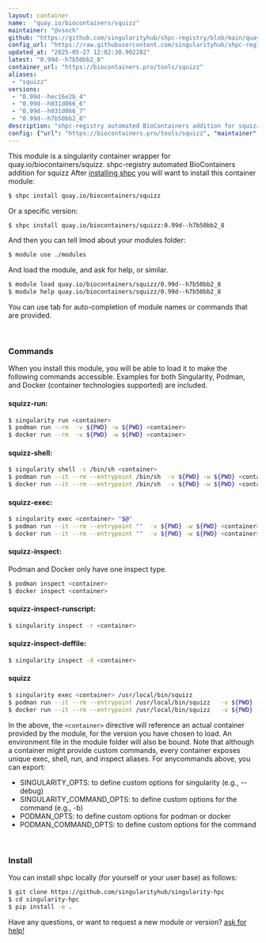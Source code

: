 ```yaml
---
layout: container
name:  "quay.io/biocontainers/squizz"
maintainer: "@vsoch"
github: "https://github.com/singularityhub/shpc-registry/blob/main/quay.io/biocontainers/squizz/container.yaml"
config_url: "https://raw.githubusercontent.com/singularityhub/shpc-registry/main/quay.io/biocontainers/squizz/container.yaml"
updated_at: "2025-05-27 12:02:30.902282"
latest: "0.99d--h7b50bb2_8"
container_url: "https://biocontainers.pro/tools/squizz"
aliases:
 - "squizz"
versions:
 - "0.99d--hec16e2b_4"
 - "0.99d--h031d066_6"
 - "0.99d--h031d066_7"
 - "0.99d--h7b50bb2_8"
description: "shpc-registry automated BioContainers addition for squizz"
config: {"url": "https://biocontainers.pro/tools/squizz", "maintainer": "@vsoch", "description": "shpc-registry automated BioContainers addition for squizz", "latest": {"0.99d--h7b50bb2_8": "sha256:cb1d64d0f9b2b24386dc829e584c9bc5f812d52e987a8eac69364a8047e1d87e"}, "tags": {"0.99d--hec16e2b_4": "sha256:6f7404af0d76b299fc46734e2a06099a5191433af30fd349e85b8acbcc4b38ab", "0.99d--h031d066_6": "sha256:416307e795dfcdb7ee2ed7fee33818ad3c02a8aa8a26af72037a7db914a72bf2", "0.99d--h031d066_7": "sha256:e49730f51dca379333e688875cca5ff8651339577315e15f3fecf28aef0c7f09", "0.99d--h7b50bb2_8": "sha256:cb1d64d0f9b2b24386dc829e584c9bc5f812d52e987a8eac69364a8047e1d87e"}, "docker": "quay.io/biocontainers/squizz", "aliases": {"squizz": "/usr/local/bin/squizz"}}
---
```


This module is a singularity container wrapper for quay.io/biocontainers/squizz.
shpc-registry automated BioContainers addition for squizz
After [installing shpc](#install) you will want to install this container module:


```bash
$ shpc install quay.io/biocontainers/squizz
```

Or a specific version:

```bash
$ shpc install quay.io/biocontainers/squizz:0.99d--h7b50bb2_8
```

And then you can tell lmod about your modules folder:

```bash
$ module use ./modules
```

And load the module, and ask for help, or similar.

```bash
$ module load quay.io/biocontainers/squizz/0.99d--h7b50bb2_8
$ module help quay.io/biocontainers/squizz/0.99d--h7b50bb2_8
```

You can use tab for auto-completion of module names or commands that are provided.

<br>

### Commands

When you install this module, you will be able to load it to make the following commands accessible.
Examples for both Singularity, Podman, and Docker (container technologies supported) are included.

#### squizz-run:

```bash
$ singularity run <container>
$ podman run --rm  -v ${PWD} -w ${PWD} <container>
$ docker run --rm  -v ${PWD} -w ${PWD} <container>
```

#### squizz-shell:

```bash
$ singularity shell -s /bin/sh <container>
$ podman run --it --rm --entrypoint /bin/sh  -v ${PWD} -w ${PWD} <container>
$ docker run --it --rm --entrypoint /bin/sh  -v ${PWD} -w ${PWD} <container>
```

#### squizz-exec:

```bash
$ singularity exec <container> "$@"
$ podman run --it --rm --entrypoint ""  -v ${PWD} -w ${PWD} <container> "$@"
$ docker run --it --rm --entrypoint ""  -v ${PWD} -w ${PWD} <container> "$@"
```

#### squizz-inspect:

Podman and Docker only have one inspect type.

```bash
$ podman inspect <container>
$ docker inspect <container>
```

#### squizz-inspect-runscript:

```bash
$ singularity inspect -r <container>
```

#### squizz-inspect-deffile:

```bash
$ singularity inspect -d <container>
```


#### squizz

```bash
$ singularity exec <container> /usr/local/bin/squizz
$ podman run --it --rm --entrypoint /usr/local/bin/squizz   -v ${PWD} -w ${PWD} <container> -c " $@"
$ docker run --it --rm --entrypoint /usr/local/bin/squizz   -v ${PWD} -w ${PWD} <container> -c " $@"
```



In the above, the `<container>` directive will reference an actual container provided
by the module, for the version you have chosen to load. An environment file in the
module folder will also be bound. Note that although a container
might provide custom commands, every container exposes unique exec, shell, run, and
inspect aliases. For anycommands above, you can export:

 - SINGULARITY_OPTS: to define custom options for singularity (e.g., --debug)
 - SINGULARITY_COMMAND_OPTS: to define custom options for the command (e.g., -b)
 - PODMAN_OPTS: to define custom options for podman or docker
 - PODMAN_COMMAND_OPTS: to define custom options for the command

<br>

### Install

You can install shpc locally (for yourself or your user base) as follows:

```bash
$ git clone https://github.com/singularityhub/singularity-hpc
$ cd singularity-hpc
$ pip install -e .
```

Have any questions, or want to request a new module or version? [ask for help!](https://github.com/singularityhub/singularity-hpc/issues)